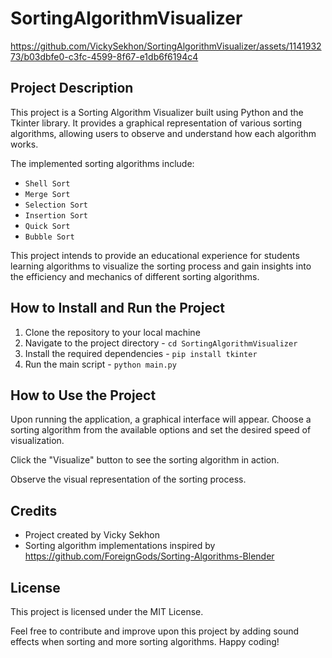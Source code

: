 # SortingAlgorithmVisualizer


https://github.com/VickySekhon/SortingAlgorithmVisualizer/assets/114193273/b03dbfe0-c3fc-4599-8f67-e1db6f6194c4

## Project Description
This project is a Sorting Algorithm Visualizer built using Python and the Tkinter library. It provides a graphical representation of various sorting algorithms, allowing users to observe and understand how each algorithm works.

The implemented sorting algorithms include:

- ```Shell Sort```
- ```Merge Sort```
- ```Selection Sort```
- ```Insertion Sort```
- ```Quick Sort```
- ```Bubble Sort```

This project intends to provide an educational experience for students learning algorithms to visualize the sorting process and gain insights into the efficiency and mechanics of different sorting algorithms.

## How to Install and Run the Project

1. Clone the repository to your local machine
2. Navigate to the project directory - ```cd SortingAlgorithmVisualizer```
3. Install the required dependencies - ```pip install tkinter```
4. Run the main script - ```python main.py```

## How to Use the Project

Upon running the application, a graphical interface will appear. Choose a sorting algorithm from the available options and set the desired speed of visualization.

Click the "Visualize" button to see the sorting algorithm in action.

Observe the visual representation of the sorting process.

## Credits
- Project created by Vicky Sekhon
- Sorting algorithm implementations inspired by https://github.com/ForeignGods/Sorting-Algorithms-Blender

## License
This project is licensed under the MIT License.

Feel free to contribute and improve upon this project by adding sound effects when sorting and more sorting algorithms. Happy coding!
